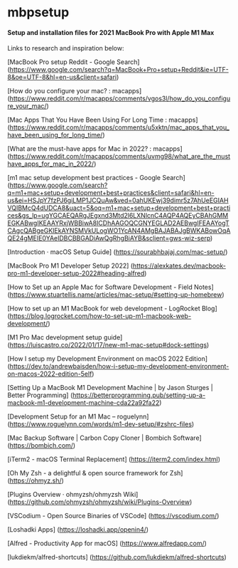 # mbpsetup

#### Setup and installation files for 2021 MacBook Pro with Apple M1 Max

Links to research and inspiration below:

[MacBook Pro setup Reddit - Google Search]
(https://www.google.com/search?q=MacBook+Pro+setup+Reddit&ie=UTF-8&oe=UTF-8&hl=en-us&client=safari)

[How do you configure your mac? : macapps]
(https://www.reddit.com/r/macapps/comments/vgos3l/how_do_you_configure_your_mac/)

[Mac Apps That You Have Been Using For Long Time : macapps]
(https://www.reddit.com/r/macapps/comments/u5xktn/mac_apps_that_you_have_been_using_for_long_time/)

[What are the must-have apps for Mac in 2022? : macapps]
(https://www.reddit.com/r/macapps/comments/uvmg98/what_are_the_musthave_apps_for_mac_in_2022/)

[m1 mac setup development best practices - Google Search]
(https://www.google.com/search?q=m1+mac+setup+development+best+practices&client=safari&hl=en-us&ei=HSJpY7fzPJ6giLMP1JCQuAw&ved=0ahUKEwj39dimr5z7AhUeEGIAHVQIBMcQ4dUDCA8&uact=5&oq=m1+mac+setup+development+best+practices&gs_lp=ugYGCAEQARgJEgxnd3Mtd2l6LXNlcnC4AQP4AQEyCBAhGMMEGKABwgIKEAAYRxjWBBiwA8ICDhAAGOQCGNYEGLAD2AEBwgIFEAAYogTCAgcQABgeGKIEkAYNSMVkULogWO1YcAN4AMgBAJABAJgBWKABowOqAQE24gMEIE0YAeIDBCBBGADiAwQgRhgBiAYB&sclient=gws-wiz-serp)

[Introduction · macOS Setup Guide]
(https://sourabhbajaj.com/mac-setup/)

[MacBook Pro M1 Developer Setup 2022]
(https://alexkates.dev/macbook-pro-m1-developer-setup-2022#heading-alfred)

[How to Set up an Apple Mac for Software Development - Field Notes]
(https://www.stuartellis.name/articles/mac-setup/#setting-up-homebrew)

[How to set up an M1 MacBook for web development - LogRocket Blog]
(https://blog.logrocket.com/how-to-set-up-m1-macbook-web-development/)

[M1 Pro Mac development setup guide]
(https://luiscastro.co/2022/01/17/new-m1-mac-setup#dock-settings)

[How I setup my Development Environment on macOS 2022 Edition]
(https://dev.to/andrewbaisden/how-i-setup-my-development-environment-on-macos-2022-edition-5elf)

[Setting Up a MacBook M1 Development Machine | by Jason Sturges | Better Programming]
(https://betterprogramming.pub/setting-up-a-macbook-m1-development-machine-cda22a92fa22)

[Development Setup for an M1 Mac – roguelynn]
(https://www.roguelynn.com/words/m1-dev-setup/#zshrc-files)

[Mac Backup Software | Carbon Copy Cloner | Bombich Software]
(https://bombich.com/)

[iTerm2 - macOS Terminal Replacement]
(https://iterm2.com/index.html)

[Oh My Zsh - a delightful & open source framework for Zsh]
(https://ohmyz.sh/)

[Plugins Overview · ohmyzsh/ohmyzsh Wiki]
(https://github.com/ohmyzsh/ohmyzsh/wiki/Plugins-Overview)

[VSCodium - Open Source Binaries of VSCode]
(https://vscodium.com/)

[Loshadki Apps]
(https://loshadki.app/openin4/)

[Alfred - Productivity App for macOS]
(https://www.alfredapp.com/)

[lukdiekm/alfred-shortcuts]
(https://github.com/lukdiekm/alfred-shortcuts)